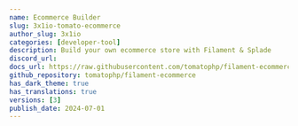 ```yaml
---
name: Ecommerce Builder
slug: 3x1io-tomato-ecommerce
author_slug: 3x1io
categories: [developer-tool]
description: Build your own ecommerce store with Filament & Splade
discord_url: 
docs_url: https://raw.githubusercontent.com/tomatophp/filament-ecommerce/master/README.md
github_repository: tomatophp/filament-ecommerce
has_dark_theme: true
has_translations: true
versions: [3]
publish_date: 2024-07-01
---
```

